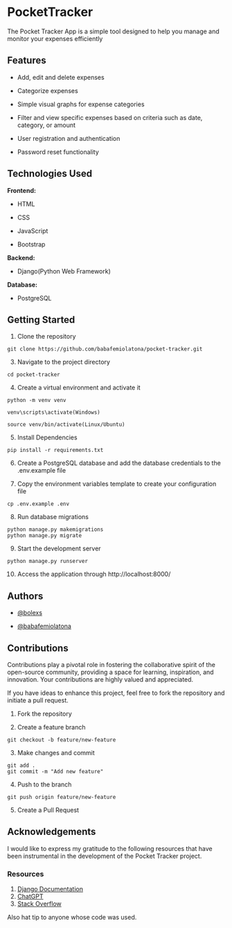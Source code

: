 # PocketTracker

The Pocket Tracker App is a simple tool designed to help you manage and monitor your expenses efficiently

## Features
- Add, edit and delete expenses
* Categorize expenses
+ Simple visual graphs for expense categories
* Filter and view specific expenses based on criteria such as date, category, or amount
- User registration and authentication
+ Password reset functionality

## Technologies Used
**Frontend:**
- HTML
+ CSS
* JavaScript
- Bootstrap

**Backend:**
- Django(Python Web Framework)

**Database:**
- PostgreSQL

## Getting Started

1. Clone the repository
 
```
git clone https://github.com/babafemiolatona/pocket-tracker.git
```

3. Navigate to the project directory

```
cd pocket-tracker
```
   
4. Create a virtual environment and activate it

```
python -m venv venv
   
venv\scripts\activate(Windows)

source venv/bin/activate(Linux/Ubuntu)
```
5. Install Dependencies

```
pip install -r requirements.txt
```

6. Create a PostgreSQL database and add the database credentials to the .env.example file

7. Copy the environment variables template to create your configuration file
```
cp .env.example .env
```

8. Run database migrations

```
python manage.py makemigrations
python manage.py migrate
```

9. Start the development server
```
python manage.py runserver
```

10. Access the application through http://localhost:8000/

## Authors
- [@bolexs](https://github.com/bolexs)
+ [@babafemiolatona](https://github.com/babafemiolatona)

## Contributions

Contributions play a pivotal role in fostering the collaborative spirit of the open-source community, providing a space for learning, inspiration, and innovation. Your contributions are highly valued and appreciated.

If you have ideas to enhance this project, feel free to fork the repository and initiate a pull request.

1. Fork the repository

2. Create a feature branch
```
git checkout -b feature/new-feature
```

3. Make changes and commit
```
git add .
git commit -m "Add new feature"
```

4. Push to the branch
```
git push origin feature/new-feature
```

5. Create a Pull Request

## Acknowledgements

I would like to express my gratitude to the following resources that have been instrumental in the development of the Pocket Tracker project.

### Resources

1. [Django Documentation](https://docs.djangoproject.com/en/5.0/)
2. [ChatGPT](https://chat.openai.com)
3. [Stack Overflow](https://stackoverflow.com/)

Also hat tip to anyone whose code was used.
